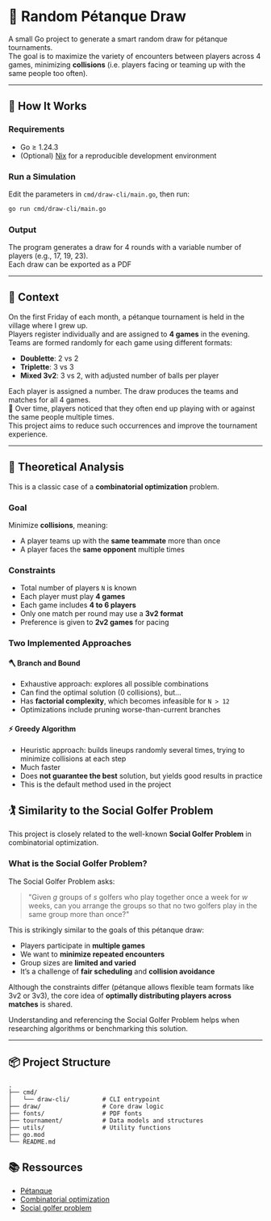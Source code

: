 # 🎯 Random Pétanque Draw

A small Go project to generate a smart random draw for pétanque tournaments.  
The goal is to maximize the variety of encounters between players across 4 games, minimizing **collisions** (i.e. players facing or teaming up with the same people too often).

---

## 🚀 How It Works

### Requirements

- Go ≥ 1.24.3  
- (Optional) [Nix](https://nixos.org/) for a reproducible development environment

### Run a Simulation

Edit the parameters in `cmd/draw-cli/main.go`, then run:

```sh
go run cmd/draw-cli/main.go
```

### Output

The program generates a draw for 4 rounds with a variable number of players (e.g., 17, 19, 23).  
Each draw can be exported as a PDF

---

## 🏁 Context

On the first Friday of each month, a pétanque tournament is held in the village where I grew up.  
Players register individually and are assigned to **4 games** in the evening. Teams are formed randomly for each game using different formats:

- **Doublette**: 2 vs 2  
- **Triplette**: 3 vs 3  
- **Mixed 3v2**: 3 vs 2, with adjusted number of balls per player

Each player is assigned a number. The draw produces the teams and matches for all 4 games.  
💬 Over time, players noticed that they often end up playing with or against the same people multiple times.  
This project aims to reduce such occurrences and improve the tournament experience.

---

## 🧠 Theoretical Analysis

This is a classic case of a **combinatorial optimization** problem.

### Goal

Minimize **collisions**, meaning:

- A player teams up with the **same teammate** more than once
- A player faces the **same opponent** multiple times

### Constraints

- Total number of players `N` is known
- Each player must play **4 games**
- Each game includes **4 to 6 players**
- Only one match per round may use a **3v2 format**
- Preference is given to **2v2 games** for pacing

### Two Implemented Approaches

#### 🪓 Branch and Bound

- Exhaustive approach: explores all possible combinations
- Can find the optimal solution (0 collisions), but…
- Has **factorial complexity**, which becomes infeasible for `N > 12`
- Optimizations include pruning worse-than-current branches

#### ⚡ Greedy Algorithm

- Heuristic approach: builds lineups randomly several times, trying to minimize collisions at each step
- Much faster
- Does **not guarantee the best** solution, but yields good results in practice
- This is the default method used in the project

## 🏌️ Similarity to the Social Golfer Problem

This project is closely related to the well-known **Social Golfer Problem** in combinatorial optimization.

### What is the Social Golfer Problem?

The Social Golfer Problem asks:

> "Given *g* groups of *s* golfers who play together once a week for *w* weeks, can you arrange the groups so that no two golfers play in the same group more than once?"

This is strikingly similar to the goals of this pétanque draw:

- Players participate in **multiple games**
- We want to **minimize repeated encounters**
- Group sizes are **limited and varied**
- It’s a challenge of **fair scheduling** and **collision avoidance**

Although the constraints differ (pétanque allows flexible team formats like 3v2 or 3v3), the core idea of **optimally distributing players across matches** is shared.

Understanding and referencing the Social Golfer Problem helps when researching algorithms or benchmarking this solution.

---

## 📦 Project Structure

```
.
├── cmd/
│   └── draw-cli/         # CLI entrypoint
├── draw/                 # Core draw logic
├── fonts/                # PDF fonts
├── tournament/           # Data models and structures
├── utils/                # Utility functions
├── go.mod
└── README.md
```

## 📚 Ressources

- [Pétanque](https://en.wikipedia.org/wiki/P%C3%A9tanque)
- [Combinatorial optimization](https://en.wikipedia.org/wiki/Combinatorial_optimization)
- [Social golfer problem](https://en.wikipedia.org/wiki/Social_golfer_problem)

